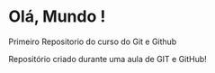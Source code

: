 # Olá, Mundo !
 Primeiro Repositorio do curso do Git e Github

Repositório criado durante uma aula de GIT e GitHub! 
